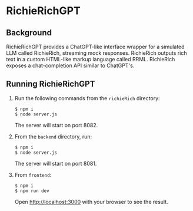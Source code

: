 # RichieRichGPT

## Background

RichieRichGPT provides a ChatGPT-like interface wrapper for a simulated LLM called RichieRich, streaming mock responses. RichieRich outputs rich text in a custom HTML-like markup language called RRML. RichieRich exposes a chat-completion API similar to ChatGPT's.

## Running RichieRichGPT

1. Run the following commands from the `richieRich` directory:

   ```
   $ npm i
   $ node server.js
   ```

   The server will start on port 8082.

2. From the `backend` directory, run:

   ```
   $ npm i
   $ node server.js
   ```

   The server will start on port 8081.

3. From `frontend`:

   ```
   $ npm i
   $ npm run dev
   ```

   Open [http://localhost:3000](http://localhost:3000) with your browser to see the result.
